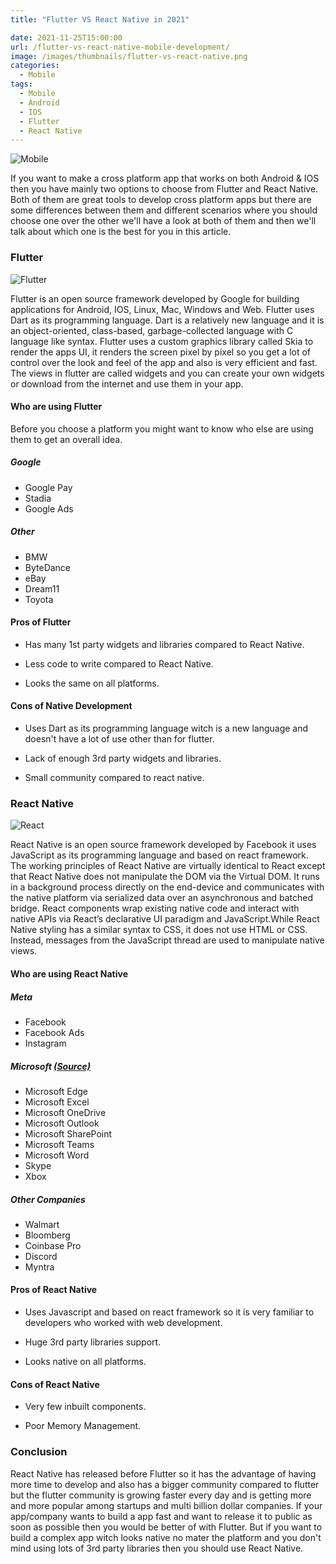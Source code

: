 ```yaml
---
title: "Flutter VS React Native in 2021"

date: 2021-11-25T15:00:00
url: /flutter-vs-react-native-mobile-development/
image: /images/thumbnails/flutter-vs-react-native.png
categories:
  - Mobile
tags:
  - Mobile
  - Android
  - IOS
  - Flutter
  - React Native
---
```


![Mobile](/images/2021/flutter-vs-react-native/flutter-vs-react-native.jpg)

If you want to make a cross platform app that works on both Android & IOS then you have mainly two options to choose from Flutter and React Native. Both of them are great tools to develop cross platform apps but there are some differences between them and different scenarios where you should choose one over the other we'll have a look at both of them and then we'll talk about which one is the best for you in this article.

### Flutter

![Flutter](/images/2021/flutter-vs-react-native/flutter.png)

Flutter is an open source framework developed by Google for building applications for Android, IOS, Linux, Mac, Windows and Web. Flutter uses Dart as its programming language. Dart is a relatively new language and it is an object-oriented, class-based, garbage-collected language with C language like syntax. Flutter uses a custom graphics library called Skia to render the apps UI, it renders the screen pixel by pixel so you get a lot of control over the look and feel of the app and also is very efficient and fast. The views in flutter are called widgets and you can create your own widgets or download from the internet and use them in your app.

#### Who are using Flutter

Before you choose a platform you might want to know who else are using them to get an overall idea.

##### Google

- Google Pay
- Stadia
- Google Ads

##### Other

- BMW
- ByteDance
- eBay
- Dream11
- Toyota

#### Pros of Flutter

- Has many 1st party widgets and libraries compared to React Native.

- Less code to write compared to React Native.

- Looks the same on all platforms.

#### Cons of Native Development

- Uses Dart as its programming language witch is a new language and doesn't have a lot of use other than for flutter.

- Lack of enough 3rd party widgets and libraries.

- Small community compared to react native.

### React Native

![React](/images/2021/flutter-vs-react-native/react.png)

React Native is an open source framework developed by Facebook it uses JavaScript as its programming language and based on react framework. The working principles of React Native are virtually identical to React except that React Native does not manipulate the DOM via the Virtual DOM. It runs in a background process directly on the end-device and communicates with the native platform via serialized data over an asynchronous and batched bridge. React components wrap existing native code and interact with native APIs via React’s declarative UI paradigm and JavaScript.While React Native styling has a similar syntax to CSS, it does not use HTML or CSS. Instead, messages from the JavaScript thread are used to manipulate native views.

#### Who are using React Native

##### Meta

- Facebook
- Facebook Ads
- Instagram

##### Microsoft [(Source)](https://appfigures.com/resources/insights/microsoft-goes-all-in-on-react-native)

- Microsoft Edge
- Microsoft Excel
- Microsoft OneDrive
- Microsoft Outlook
- Microsoft SharePoint
- Microsoft Teams
- Microsoft Word
- Skype
- Xbox

##### Other Companies

- Walmart
- Bloomberg
- Coinbase Pro
- Discord
- Myntra

#### Pros of React Native

- Uses Javascript and based on react framework so it is very familiar to developers who worked with web development.

- Huge 3rd party libraries support.

- Looks native on all platforms.

#### Cons of React Native

- Very few inbuilt components.

- Poor Memory Management.

### Conclusion

React Native has released before Flutter so it has the advantage of having more time to develop and also has a bigger community compared to flutter but the flutter community is growing faster every day and is getting more and more popular among startups and multi billion dollar companies. If your app/company wants to build a app fast and want to release it to public as soon as possible then you would be better of with Flutter. But if you want to build a complex app witch looks native no mater the platform and you don't mind using lots of 3rd party libraries then you should use React Native.
